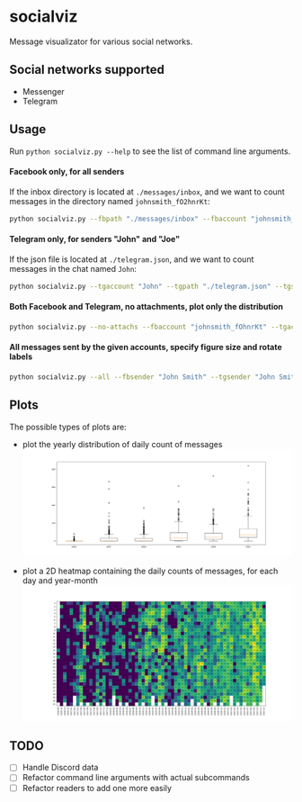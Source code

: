 # socialviz
Message visualizator for various social networks.

## Social networks supported
- Messenger
- Telegram

## Usage
Run `python socialviz.py --help` to see the list of command line arguments.

#### Facebook only, for all senders
If the inbox directory is located at `./messages/inbox`, and we want to count messages in the directory named `johnsmith_fO2hnrKt`:
```sh
python socialviz.py --fbpath "./messages/inbox" --fbaccount "johnsmith_fOhnrKt"
```

#### Telegram only, for senders "John" and "Joe"
If the json file is located at `./telegram.json`, and we want to count messages in the chat named `John`:
```sh
python socialviz.py --tgaccount "John" --tgpath "./telegram.json" --tgsender "John" --tgsender "Joe"
```

#### Both Facebook and Telegram, no attachments, plot only the distribution
```sh
python socialviz.py --no-attachs --fbaccount "johnsmith_fOhnrKt" --tgaccount "John" --display-distribution
```
#### All messages sent by the given accounts, specify figure size and rotate labels
```sh
python socialviz.py --all --fbsender "John Smith" --tgsender "John Smith" --figsize-w 30 --figsize-h 15 --rotate-labels
```

## Plots
The possible types of plots are:
- plot the yearly distribution of daily count of messages
![example of distribution plot](./assets/distribution.png)

- plot a 2D heatmap containing the daily counts of messages, for each day and year-month
![example of heatmap](./assets/heatmap.png)

## TODO
- [ ] Handle Discord data
- [ ] Refactor command line arguments with actual subcommands
- [ ] Refactor readers to add one more easily
